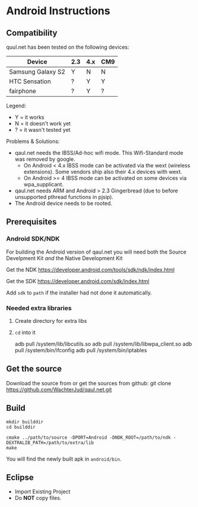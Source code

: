 Android Instructions
====================

Compatibility
-------------

quul.net has been tested on the following devices:

| Device            | 2.3 | 4.x | CM9 |
| ----------------- | --- | --- | --- |
| Samsung Galaxy S2 | Y   | N   | N   |
| HTC Sensation     | ?   | Y   | Y   |
| fairphone         | ?   | Y   | ?   |

Legend:

* Y = it works
* N = it doesn't work yet
* ? = it wasn't tested yet


Problems & Solutions:

* qaul.net needs the IBSS/Ad-hoc wifi mode. This Wifi-Standard mode was 
  removed by google. 
  * On Android < 4.x IBSS mode can be activated via the wext (wireless 
    extensions). 
    Some vendors ship also their 4.x devices with wext.
  * On Android >= 4 IBSS mode can be activated on some devices via 
    wpa_supplicant.
* qaul.net needs ARM and Android > 2.3 Gingerbread
  (due to before unsupported pthread functions in pjsip). 
* The Android device needs to be rooted.


Prerequisites
-------------

### Android SDK/NDK

For building the Android version of qaul.net you will need both the Source
Develpment Kit *and* the Native Development Kit

Get the NDK https://developer.android.com/tools/sdk/ndk/index.html

Get the SDK https://developer.android.com/sdk/index.html

Add `sdk` to `path` if the installer had not done it automatically.

### Needed extra libraries

1. Create directory for extra libs

2. `cd` into it

	adb pull /system/lib/libcutils.so
	adb pull /system/lib/libwpa_client.so
	adb pull /system/bin/ifconfig
	adb pull /system/bin/iptables


Get the source
--------------

Download the source from <insert source here> or
get the sources from github: git clone https://github.com/WachterJud/qaul.net.git


Build
-----

    mkdir builddir
    cd builddir

    cmake ../path/to/source -DPORT=Android -DNDK_ROOT=/path/to/ndk -DEXTRALIB_PATH=/path/to/extra/lib
    make

You will find the newly built apk in `android/bin`.


Eclipse
-------

- Import Existing Project
- Do **NOT** copy files.

